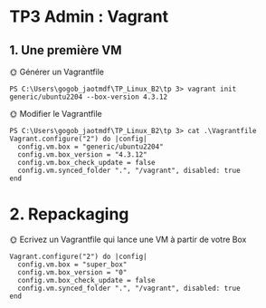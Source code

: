 # TP3 Admin : Vagrant

## 1. Une première VM

🌞 Générer un Vagrantfile

```
PS C:\Users\gogob_jaotmdf\TP_Linux_B2\tp 3> vagrant init generic/ubuntu2204 --box-version 4.3.12
```

🌞 Modifier le Vagrantfile

```Vagrantfile
PS C:\Users\gogob_jaotmdf\TP_Linux_B2\tp 3> cat .\Vagrantfile
Vagrant.configure("2") do |config|
  config.vm.box = "generic/ubuntu2204"
  config.vm.box_version = "4.3.12"
  config.vm.box_check_update = false
  config.vm.synced_folder ".", "/vagrant", disabled: true
end
```

# 2. Repackaging

🌞 Ecrivez un Vagrantfile qui lance une VM à partir de votre Box

```Vagrantfile
Vagrant.configure("2") do |config|
  config.vm.box = "super_box"
  config.vm.box_version = "0"
  config.vm.box_check_update = false 
  config.vm.synced_folder ".", "/vagrant", disabled: true
end
```



